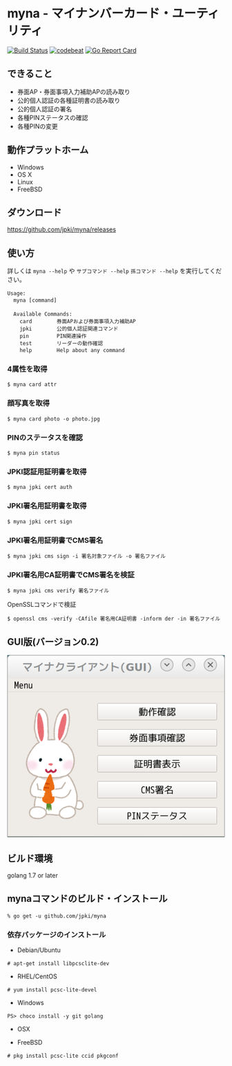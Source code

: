myna - マイナンバーカード・ユーティリティ
=========================================

[![Build Status](https://travis-ci.org/jpki/myna.svg?branch=master)](https://travis-ci.org/jpki/myna)
[![codebeat](https://codebeat.co/badges/0bbab46f-5683-4848-92e7-eed36e660b0f)](https://codebeat.co/projects/github-com-jpki-myna-master)
[![Go Report Card](https://goreportcard.com/badge/jpki/myna)](https://goreportcard.com/report/jpki/myna)

## できること

- 券面AP・券面事項入力補助APの読み取り
- 公的個人認証の各種証明書の読み取り
- 公的個人認証の署名
- 各種PINステータスの確認
- 各種PINの変更

## 動作プラットホーム

- Windows
- OS X
- Linux
- FreeBSD

## ダウンロード

<https://github.com/jpki/myna/releases>

## 使い方

詳しくは `myna --help` や `サブコマンド --help` `孫コマンド --help` を実行してください。

~~~
Usage:
  myna [command]

  Available Commands:
    card        券面APおよび券面事項入力補助AP
    jpki        公的個人認証関連コマンド
    pin         PIN関連操作
    test        リーダーの動作確認
    help        Help about any command
~~~

### 4属性を取得

~~~
$ myna card attr
~~~

### 顔写真を取得

~~~
$ myna card photo -o photo.jpg
~~~

### PINのステータスを確認

~~~
$ myna pin status
~~~


### JPKI認証用証明書を取得

~~~
$ myna jpki cert auth
~~~

### JPKI署名用証明書を取得

~~~
$ myna jpki cert sign
~~~

### JPKI署名用証明書でCMS署名

~~~
$ myna jpki cms sign -i 署名対象ファイル -o 署名ファイル
~~~

### JPKI署名用CA証明書でCMS署名を検証

~~~
$ myna jpki cms verify 署名ファイル
~~~

OpenSSLコマンドで検証

~~~
$ openssl cms -verify -CAfile 署名用CA証明書 -inform der -in 署名ファイル
~~~


## GUI版(バージョン0.2)

![mynaqt](mynaqt.png)

## ビルド環境

golang 1.7 or later

## mynaコマンドのビルド・インストール

~~~
% go get -u github.com/jpki/myna
~~~


### 依存パッケージのインストール

- Debian/Ubuntu

~~~
# apt-get install libpcsclite-dev
~~~

- RHEL/CentOS

~~~
# yum install pcsc-lite-devel
~~~

- Windows

~~~
PS> choco install -y git golang
~~~

- OSX

- FreeBSD

~~~
# pkg install pcsc-lite ccid pkgconf
~~~
